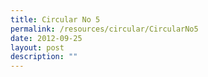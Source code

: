 ```yaml
---
title: Circular No 5
permalink: /resources/circular/CircularNo5
date: 2012-09-25
layout: post
description: ""
---
```

[](/files/Circular%20No%205%20(%20dated%2025%20September%202012).pdf)